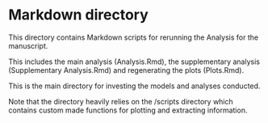 # Markdown directory

This directory contains Markdown scripts for rerunning the Analysis for the manuscript. 

This includes the main analysis (Analysis.Rmd), the supplementary analysis (Supplementary Analysis.Rmd) and regenerating the plots (Plots.Rmd).

This is the main directory for investing the models and analyses conducted. 

Note that the directory heavily relies on the /scripts directory which contains custom made functions for plotting and extracting information.
